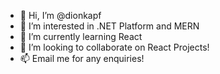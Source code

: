 - 👋 Hi, I’m @dionkapf
- 👀 I’m interested in .NET Platform and MERN
- 🌱 I’m currently learning React
- 💞️ I’m looking to collaborate on React Projects!
- 📫 Email me for any enquiries!

<!---
dionkapf/dionkapf is a ✨ special ✨ repository because its `README.md` (this file) appears on your GitHub profile.
You can click the Preview link to take a look at your changes.
--->
